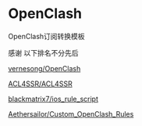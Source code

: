 # OpenClash

OpenClash订阅转换模板

感谢
以下排名不分先后

[vernesong/OpenClash](https://github.com/vernesong/OpenClash)

[ACL4SSR/ACL4SSR](https://github.com/ACL4SSR/ACL4SSR)

[blackmatrix7/ios_rule_script](https://github.com/blackmatrix7/ios_rule_script)

[Aethersailor/Custom_OpenClash_Rules](https://github.com/Aethersailor/Custom_OpenClash_Rules)
